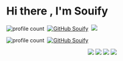 # Hi there , I'm Souify
![profile count](https://komarev.com/ghpvc/?username=Souify&color=dc143c)&nbsp;
[![GitHub Souify](https://img.shields.io/github/followers/Souify?label=follow&style=social)](https://github.com/Souify)&nbsp;
<a href="https://instagram.com/souify_ "><img src="https://img.shields.io/badge/@souify_-8b72ff?style=flat&logo=Instagram&logoColor=white"/></a> &nbsp;


![profile count](https://komarev.com/ghpvc/?username=Souify&color=dc143c)&nbsp;
[![GitHub Souify](https://img.shields.io/github/followers/Souify?label=follow&style=social)](https://github.com/Souify)&nbsp;
<p align="center">
   <a href="https://discord.com/users/1010798654979833959" target"blank_"><img src="https://img.shields.io/badge/Souify%20-111111.svg?&style=for-the-badge&logo=discord&logoColor=white"></a>
   <a href="https://instagram.com/souify_" target"blank_"><img src="https://img.shields.io/badge/souify_%20-111111.svg?&style=for-the-badge&logo=instagram&logoColor=white"></a>
   <a href="https://sptfy.com/Souify" target"blank_"><img src="https://img.shields.io/badge/knaves%20-111111.svg?&style=for-the-badge&logo=spotify&logoColor=white"></a>
   <a href="https://github.com/Souifyd" target"blank_"><img src="https://img.shields.io/badge/Souify%20-111111.svg?&style=for-the-badge&logo=github&logoColor=white"></a>
</p>
<div align="center">

